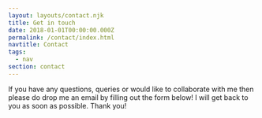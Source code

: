 ```yaml
---
layout: layouts/contact.njk
title: Get in touch
date: 2018-01-01T00:00:00.000Z
permalink: /contact/index.html
navtitle: Contact
tags:
  - nav
section: contact
---
```

If you have any questions, queries or would like to collaborate with me then please do drop me an email by filling out the form below! I will get back to you as soon as possible. Thank you!